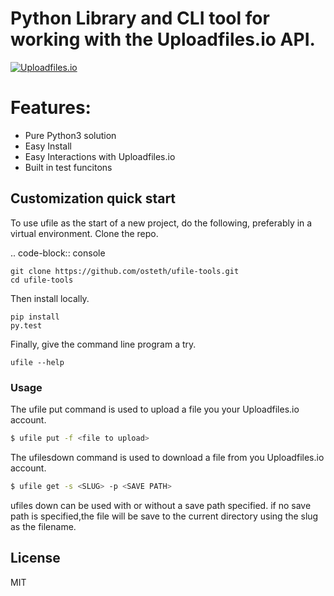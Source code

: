 # Python Library and CLI tool for working with the Uploadfiles.io API.

[![Uploadfiles.io](https://i.imgur.com/7mRrOkc.png)](https://uploadfiles.io)

# Features:
  - Pure Python3 solution 
  - Easy Install
  - Easy Interactions with Uploadfiles.io
  - Built in test funcitons

Customization quick start
-------------------------

To use ufile as the start of a new project, do the following, preferably in
a virtual environment. Clone the repo.

.. code-block:: console

    git clone https://github.com/osteth/ufile-tools.git
    cd ufile-tools
    
Then install locally.

    pip install
    py.test

Finally, give the command line program a try.

    ufile --help

### Usage
The ufile put command is used to upload a file you your Uploadfiles.io account. 
```sh
$ ufile put -f <file to upload>
```
The ufilesdown command is used to download a file from you Uploadfiles.io account. 
```sh
$ ufile get -s <SLUG> -p <SAVE PATH>
```
ufiles down can be used with or without a save path specified. if no save path is specified,the file will be save to the current directory using the slug as the filename. 

License
----

MIT


